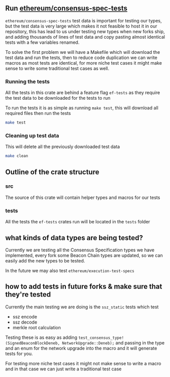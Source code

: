 ## Run [ethereum/consensus-spec-tests](https://github.com/ethereum/consensus-spec-tests)

`ethereum/consensus-spec-tests` test data is important for testing our types, but the test data is very large which makes it not feasible to host it in our repository, this has lead to us under testing new types when new forks ship, and adding thousands of lines of test data and copy pasting almost identical tests with a few variables renamed.

To solve the first problem we will have a Makefile which will download the test data and run the tests, then to reduce code duplication we can write macros as most tests are identical, for more niche test cases it might make sense to write some traditional test cases as well.

### Running the tests

All the tests in this crate are behind a feature flag `ef-tests` as they require the test data to be downloaded for the tests to run

To run the tests it is as simple as running `make test`, this will download all required files then run the tests
```bash
make test
```

### Cleaning up test data

This will delete all the previously downloaded test data
```bash
make clean
```

## Outline of the crate structure
### src
The source of this crate will contain helper types and macros for our tests

### tests
All the tests the `ef-tests` crates run will be located in the `tests` folder

## what kinds of data types are being tested?

Currently we are testing all the Consensus Specification types we have implemented, every fork some Beacon Chain types are updated, so we can easily
add the new types to be tested.

In the future we may also test `ethereum/execution-test-specs`

## how to add tests in future forks & make sure that they're tested

Currently the main testing we are doing is the `ssz_static` tests which test
- ssz encode
- ssz decode
- merkle root calculation

Testing these is as easy as adding `test_consensus_type!(SignedBeaconBlockDeneb, NetworkUpgrade::Deneb);` and passing in the type and an enum for the network upgrade into the macro and it will generate tests for you.

For testing more niche test cases it might not make sense to write a macro and in that case we can just write a traditional test case
